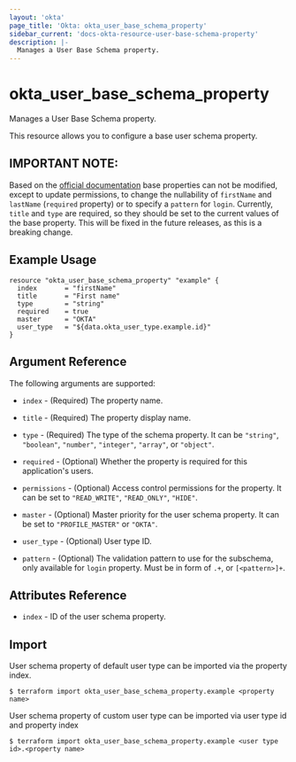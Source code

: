 ```yaml
---
layout: 'okta'
page_title: 'Okta: okta_user_base_schema_property'
sidebar_current: 'docs-okta-resource-user-base-schema-property'
description: |-
  Manages a User Base Schema property.
---
```


# okta_user_base_schema_property

Manages a User Base Schema property.

This resource allows you to configure a base user schema property.

## IMPORTANT NOTE: 

Based on the [official documentation](https://developer.okta.com/docs/reference/api/schemas/#user-profile-base-subschema)
base properties can not be modified, except to update permissions, to change the nullability of `firstName` and 
`lastName` (`required` property) or to specify a `pattern` for `login`. Currently, `title` and `type` are required, so
they should be set to the current values of the base property. This will be fixed in the future releases, as this is 
a breaking change.

## Example Usage

```hcl
resource "okta_user_base_schema_property" "example" {
  index       = "firstName"
  title       = "First name"
  type        = "string"
  required    = true
  master      = "OKTA"
  user_type   = "${data.okta_user_type.example.id}"
}
```

## Argument Reference

The following arguments are supported:

- `index` - (Required) The property name.

- `title` - (Required) The property display name.

- `type` - (Required) The type of the schema property. It can be `"string"`, `"boolean"`, `"number"`, `"integer"`, `"array"`, or `"object"`.

- `required` - (Optional) Whether the property is required for this application's users.

- `permissions` - (Optional) Access control permissions for the property. It can be set to `"READ_WRITE"`, `"READ_ONLY"`, `"HIDE"`.

- `master` - (Optional) Master priority for the user schema property. It can be set to `"PROFILE_MASTER"` or `"OKTA"`.

- `user_type` - (Optional) User type ID.

- `pattern` - (Optional) The validation pattern to use for the subschema, only available for `login` property. Must be in form of `.+`, or `[<pattern>]+`.

## Attributes Reference

- `index` - ID of the user schema property.

## Import

User schema property of default user type can be imported via the property index.

```
$ terraform import okta_user_base_schema_property.example <property name>
```

User schema property of custom user type can be imported via user type id and property index

```
$ terraform import okta_user_base_schema_property.example <user type id>.<property name>
```
